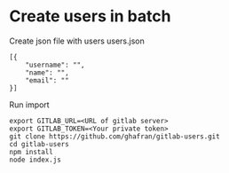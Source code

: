 # Create users in batch

Create json file with users users.json
```
[{
    "username": "",
    "name": "",
    "email": ""
}]
```

Run import
```
export GITLAB_URL=<URL of gitlab server>
export GITLAB_TOKEN=<Your private token>
git clone https://github.com/ghafran/gitlab-users.git
cd gitlab-users
npm install
node index.js
```